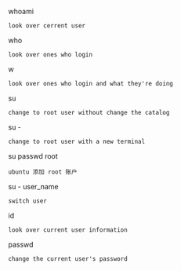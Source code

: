 whoami

    look over cerrent user

who

    look over ones who login

w

    look over ones who login and what they're doing

su

    change to root user without change the catalog

su -

    change to root user with a new terminal

su passwd root

    ubuntu 添加 root 账户

su - user_name

    switch user

id

    look over current user information

passwd

    change the current user's password
